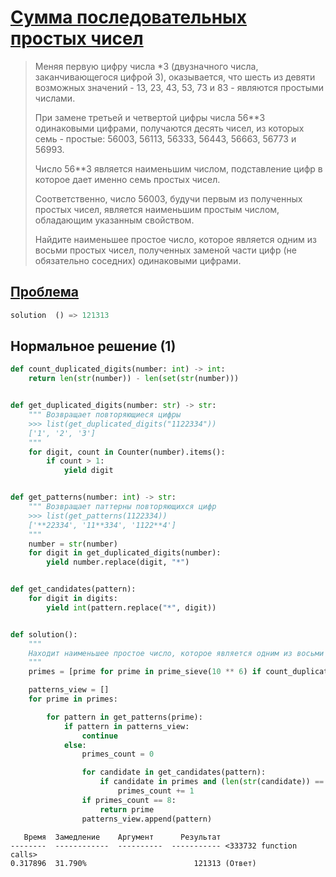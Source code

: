 # [Сумма последовательных простых чисел](TODO)

>Меняя первую цифру числа *3 (двузначного числа, заканчивающегося цифрой 3),
> оказывается, что шесть из девяти возможных значений - 13, 23, 43, 53, 73 и 83 - являются простыми числами.
>
>При замене третьей и четвертой цифры числа 56**3 одинаковыми цифрами, получаются десять чисел,
> из которых семь - простые: 56003, 56113, 56333, 56443, 56663, 56773 и 56993.
>
>Число 56**3 является наименьшим числом, подставление цифр в которое дает именно семь простых чисел.
>
>Соответственно, число 56003, будучи первым из полученных простых чисел, является наименьшим простым числом, обладающим указанным свойством.
>
>Найдите наименьшее простое число, которое является одним из восьми простых чисел, полученных заменой части цифр (не обязательно соседних) одинаковыми цифрами.

                   
## [Проблема](https://euler.jakumo.org/problems/view/51.html)

``` python
solution  () => 121313
```

## Нормальное решение (1)

```python
def count_duplicated_digits(number: int) -> int:
    return len(str(number)) - len(set(str(number)))


def get_duplicated_digits(number: str) -> str:
    """ Возвращает повторяющиеся цифры
    >>> list(get_duplicated_digits("1122334"))
    ['1', '2', '3']
    """
    for digit, count in Counter(number).items():
        if count > 1:
            yield digit


def get_patterns(number: int) -> str:
    """ Возвращает паттерны повторяющихся цифр
    >>> list(get_patterns(1122334))
    ['**22334', '11**334', '1122**4']
    """
    number = str(number)
    for digit in get_duplicated_digits(number):
        yield number.replace(digit, "*")


def get_candidates(pattern):
    for digit in digits:
        yield int(pattern.replace("*", digit))


def solution():
    """
    Находит наименьшее простое число, которое является одним из восьми простых чисел, полученных заменой части цифр (не обязательно соседних) одинаковыми цифрами.
    """
    primes = [prime for prime in prime_sieve(10 ** 6) if count_duplicated_digits(prime) >= 3]

    patterns_view = []
    for prime in primes:

        for pattern in get_patterns(prime):
            if pattern in patterns_view:
                continue
            else:
                primes_count = 0

                for candidate in get_candidates(pattern):
                    if candidate in primes and (len(str(candidate)) == len(str(prime))):
                        primes_count += 1
                if primes_count == 8:
                    return prime
                patterns_view.append(pattern)
```
```text
   Время  Замедление    Аргумент      Результат
--------  ------------  ----------  ----------- <333732 function calls>
0.317896  31.790%                        121313 (Ответ)
```

